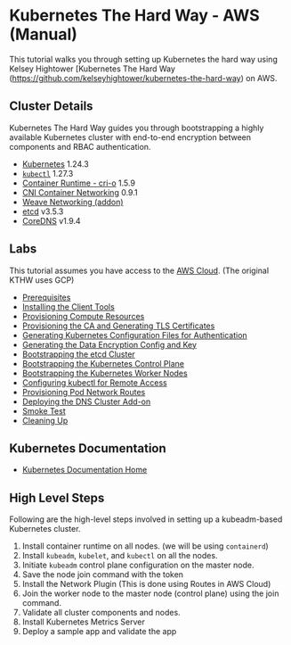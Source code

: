 # Kubernetes The Hard Way - AWS (Manual)
This tutorial walks you through setting up Kubernetes the hard way using Kelsey Hightower [Kubernetes The Hard Way (https://github.com/kelseyhightower/kubernetes-the-hard-way) on AWS.

## Cluster Details
Kubernetes The Hard Way guides you through bootstrapping a highly available Kubernetes cluster with end-to-end encryption between components and RBAC authentication.

* [Kubernetes](https://github.com/kubernetes/kubernetes) 1.24.3
* [`kubectl`](https://kubernetes.io/docs/tasks/tools/install-kubectl-macos/) 1.27.3
* [Container Runtime - cri-o](https://github.com/cri-o/cri-o/blob/main/install.md#readme) 1.5.9
* [CNI Container Networking](https://github.com/containernetworking/cni) 0.9.1
* [Weave Networking (addon)](https://www.weave.works/docs/net/latest/kubernetes/kube-addon/)
* [etcd](https://github.com/coreos/etcd) v3.5.3
* [CoreDNS](https://github.com/coredns/coredns) v1.9.4

## Labs

This tutorial assumes you have access to the [AWS Cloud](https://aws.amazon.com/console/). (The original KTHW uses GCP)

* [Prerequisites](labs/01-prerequisites.md)
* [Installing the Client Tools](labs/02-client-tools.md)
* [Provisioning Compute Resources](labs/03-compute-resources.md)
* [Provisioning the CA and Generating TLS Certificates](labs/04-certificate-authority.md)
* [Generating Kubernetes Configuration Files for Authentication](labs/05-kubernetes-configuration-files.md)
* [Generating the Data Encryption Config and Key](labs/06-data-encryption-keys.md)
* [Bootstrapping the etcd Cluster](labs/07-bootstrapping-etcd.md)
* [Bootstrapping the Kubernetes Control Plane](labs/08-bootstrapping-kubernetes-controllers.md)
* [Bootstrapping the Kubernetes Worker Nodes](labs/09-bootstrapping-kubernetes-workers.md)
* [Configuring kubectl for Remote Access](labs/10-configuring-kubectl.md)
* [Provisioning Pod Network Routes](labs/11-pod-network-routes.md)
* [Deploying the DNS Cluster Add-on](labs/12-dns-addon.md)
* [Smoke Test](labs/13-smoke-test.md)
* [Cleaning Up](labs/14-cleanup.md)

## Kubernetes Documentation
* [Kubernetes Documentation Home](https://kubernetes.io/docs/home/)

## High Level Steps
Following are the high-level steps involved in setting up a kubeadm-based Kubernetes cluster.
1. Install container runtime on all nodes. (we will be using `containerd`)
2. Install `kubeadm`, `kubelet`, and `kubectl` on all the nodes.
3. Initiate `kubeadm` control plane configuration on the master node.
4. Save the node join command with the token
5. Install the Network Plugin (This is done using Routes in AWS Cloud)
6. Join the worker node to the master node (control plane) using the join command.
7. Validate all cluster components and nodes.
8. Install Kubernetes Metrics Server
9. Deploy a sample app and validate the app